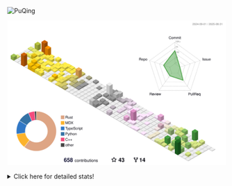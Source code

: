 ![PuQing](https://user-images.githubusercontent.com/27223114/171565019-9a56fae6-b08b-421f-99db-7e830da42371.png)

![](./profile-3d-contrib/profile-season-animate.svg)

<details>
<summary>Click here for detailed stats!</summary>

<!--START_SECTION:waka-->
![Lines of code](https://img.shields.io/badge/From%20Hello%20World%20I%27ve%20Written-2.6%20million%20lines%20of%20code-blue)

**🐱 My GitHub Data** 

> 📦 454.2 kB Used in GitHub's Storage 
 > 
> 🏆 388 Contributions in the Year 2025
 > 
> 🚫 Not Opted to Hire
 > 
> 📜 33 Public Repositories 
 > 
> 🔑 34 Private Repositories 
 > 
**I'm an Early 🐤** 

```text
🌞 Morning                940 commits         ██░░░░░░░░░░░░░░░░░░░░░░░   09.39 % 
🌆 Daytime                4351 commits        ███████████░░░░░░░░░░░░░░   43.46 % 
🌃 Evening                2556 commits        ██████░░░░░░░░░░░░░░░░░░░   25.53 % 
🌙 Night                  2164 commits        █████░░░░░░░░░░░░░░░░░░░░   21.62 % 
```


📊 **This Week I Spent My Time On** 

```text
💬 Programming Languages: 
C++                      2 hrs 53 mins       ██████████░░░░░░░░░░░░░░░   39.50 % 
Swift                    2 hrs 28 mins       ████████░░░░░░░░░░░░░░░░░   33.71 % 
Typst                    37 mins             ██░░░░░░░░░░░░░░░░░░░░░░░   08.57 % 
Python                   19 mins             █░░░░░░░░░░░░░░░░░░░░░░░░   04.46 % 
Text                     19 mins             █░░░░░░░░░░░░░░░░░░░░░░░░   04.38 % 

🔥 Editors: 
VS Code                  7 hrs 20 mins       █████████████████████████   100.00 % 

💻 Operating System: 
Mac                      3 hrs 9 mins        ███████████░░░░░░░░░░░░░░   43.03 % 
WSL                      3 hrs 5 mins        ███████████░░░░░░░░░░░░░░   42.11 % 
Linux                    1 hr 5 mins         ████░░░░░░░░░░░░░░░░░░░░░   14.86 % 
```


<!--END_SECTION:waka-->
</details>
